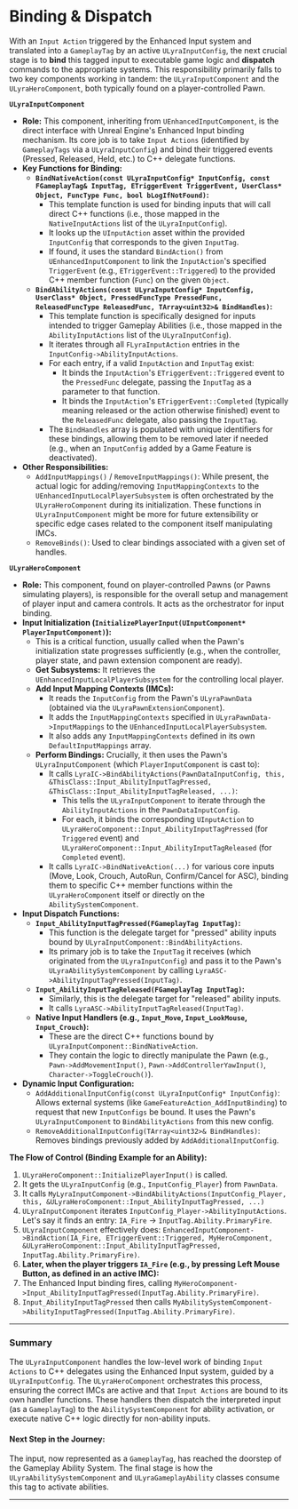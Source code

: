 # Binding & Dispatch

With an `Input Action` triggered by the Enhanced Input system and translated into a `GameplayTag` by an active `ULyraInputConfig`, the next crucial stage is to **bind** this tagged input to executable game logic and **dispatch** commands to the appropriate systems. This responsibility primarily falls to two key components working in tandem: the `ULyraInputComponent` and the `ULyraHeroComponent`, both typically found on a player-controlled Pawn.

**`ULyraInputComponent`**

* **Role:** This component, inheriting from `UEnhancedInputComponent`, is the direct interface with Unreal Engine's Enhanced Input binding mechanism. Its core job is to take `Input Actions` (identified by `GameplayTags` via a `ULyraInputConfig`) and bind their triggered events (Pressed, Released, Held, etc.) to C++ delegate functions.
* **Key Functions for Binding:**
  * **`BindNativeAction(const ULyraInputConfig* InputConfig, const FGameplayTag& InputTag, ETriggerEvent TriggerEvent, UserClass* Object, FuncType Func, bool bLogIfNotFound)`:**
    * This template function is used for binding inputs that will call direct C++ functions (i.e., those mapped in the `NativeInputActions` list of the `ULyraInputConfig`).
    * It looks up the `UInputAction` asset within the provided `InputConfig` that corresponds to the given `InputTag`.
    * If found, it uses the standard `BindAction()` from `UEnhancedInputComponent` to link the `InputAction`'s specified `TriggerEvent` (e.g., `ETriggerEvent::Triggered`) to the provided C++ member function (`Func`) on the given `Object`.
  * **`BindAbilityActions(const ULyraInputConfig* InputConfig, UserClass* Object, PressedFuncType PressedFunc, ReleasedFuncType ReleasedFunc, TArray<uint32>& BindHandles)`:**
    * This template function is specifically designed for inputs intended to trigger Gameplay Abilities (i.e., those mapped in the `AbilityInputActions` list of the `ULyraInputConfig`).
    * It iterates through all `FLyraInputAction` entries in the `InputConfig->AbilityInputActions`.
    * For each entry, if a valid `InputAction` and `InputTag` exist:
      * It binds the `InputAction`'s `ETriggerEvent::Triggered` event to the `PressedFunc` delegate, passing the `InputTag` as a parameter to that function.
      * It binds the `InputAction`'s `ETriggerEvent::Completed` (typically meaning released or the action otherwise finished) event to the `ReleasedFunc` delegate, also passing the `InputTag`.
    * The `BindHandles` array is populated with unique identifiers for these bindings, allowing them to be removed later if needed (e.g., when an `InputConfig` added by a Game Feature is deactivated).
* **Other Responsibilities:**
  * `AddInputMappings()` / `RemoveInputMappings()`: While present, the actual logic for adding/removing `InputMappingContexts` to the `UEnhancedInputLocalPlayerSubsystem` is often orchestrated by the `ULyraHeroComponent` during its initialization. These functions in `ULyraInputComponent` might be more for future extensibility or specific edge cases related to the component itself manipulating IMCs.
  * `RemoveBinds()`: Used to clear bindings associated with a given set of handles.

**`ULyraHeroComponent`**

* **Role:** This component, found on player-controlled Pawns (or Pawns simulating players), is responsible for the overall setup and management of player input and camera controls. It acts as the orchestrator for input binding.
* **Input Initialization (`InitializePlayerInput(UInputComponent* PlayerInputComponent)`):**
  * This is a critical function, usually called when the Pawn's initialization state progresses sufficiently (e.g., when the controller, player state, and pawn extension component are ready).
  * **Get Subsystems:** It retrieves the `UEnhancedInputLocalPlayerSubsystem` for the controlling local player.
  * **Add Input Mapping Contexts (IMCs):**
    * It reads the `InputConfig` from the Pawn's `ULyraPawnData` (obtained via the `ULyraPawnExtensionComponent`).
    * It adds the `InputMappingContexts` specified in `ULyraPawnData->InputMappings` to the `UEnhancedInputLocalPlayerSubsystem`.
    * It also adds any `InputMappingContexts` defined in its own `DefaultInputMappings` array.
  * **Perform Bindings:** Crucially, it then uses the Pawn's `ULyraInputComponent` (which `PlayerInputComponent` is cast to):
    * It calls `LyraIC->BindAbilityActions(PawnDataInputConfig, this, &ThisClass::Input_AbilityInputTagPressed, &ThisClass::Input_AbilityInputTagReleased, ...)`:
      * This tells the `ULyraInputComponent` to iterate through the `AbilityInputActions` in the `PawnDataInputConfig`.
      * For each, it binds the corresponding `UInputAction` to `ULyraHeroComponent::Input_AbilityInputTagPressed` (for `Triggered` event) and `ULyraHeroComponent::Input_AbilityInputTagReleased` (for `Completed` event).
    * It calls `LyraIC->BindNativeAction(...)` for various core inputs (Move, Look, Crouch, AutoRun, Confirm/Cancel for ASC), binding them to specific C++ member functions within the `ULyraHeroComponent` itself or directly on the `AbilitySystemComponent`.
* **Input Dispatch Functions:**
  * **`Input_AbilityInputTagPressed(FGameplayTag InputTag)`:**
    * This function is the delegate target for "pressed" ability inputs bound by `ULyraInputComponent::BindAbilityActions`.
    * Its primary job is to take the `InputTag` it receives (which originated from the `ULyraInputConfig`) and pass it to the Pawn's `ULyraAbilitySystemComponent` by calling `LyraASC->AbilityInputTagPressed(InputTag)`.
  * **`Input_AbilityInputTagReleased(FGameplayTag InputTag)`:**
    * Similarly, this is the delegate target for "released" ability inputs.
    * It calls `LyraASC->AbilityInputTagReleased(InputTag)`.
  * **Native Input Handlers (e.g., `Input_Move`, `Input_LookMouse`, `Input_Crouch`):**
    * These are the direct C++ functions bound by `ULyraInputComponent::BindNativeAction`.
    * They contain the logic to directly manipulate the Pawn (e.g., `Pawn->AddMovementInput()`, `Pawn->AddControllerYawInput()`, `Character->ToggleCrouch()`).
* **Dynamic Input Configuration:**
  * `AddAdditionalInputConfig(const ULyraInputConfig* InputConfig)`: Allows external systems (like `GameFeatureAction_AddInputBinding`) to request that new `InputConfigs` be bound. It uses the Pawn's `ULyraInputComponent` to `BindAbilityActions` from this new config.
  * `RemoveAdditionalInputConfig(TArray<uint32>& BindHandles)`: Removes bindings previously added by `AddAdditionalInputConfig`.

**The Flow of Control (Binding Example for an Ability):**

1. `ULyraHeroComponent::InitializePlayerInput()` is called.
2. It gets the `ULyraInputConfig` (e.g., `InputConfig_Player`) from `PawnData`.
3. It calls `MyLyraInputComponent->BindAbilityActions(InputConfig_Player, this, &ULyraHeroComponent::Input_AbilityInputTagPressed, ...)`
4. `ULyraInputComponent` iterates `InputConfig_Player->AbilityInputActions`. Let's say it finds an entry: `IA_Fire` -> `InputTag.Ability.PrimaryFire`.
5. `ULyraInputComponent` effectively does: `EnhancedInputComponent->BindAction(IA_Fire, ETriggerEvent::Triggered, MyHeroComponent, &ULyraHeroComponent::Input_AbilityInputTagPressed, InputTag.Ability.PrimaryFire)`.
6. **Later, when the player triggers `IA_Fire` (e.g., by pressing Left Mouse Button, as defined in an active IMC):**
7. The Enhanced Input binding fires, calling `MyHeroComponent->Input_AbilityInputTagPressed(InputTag.Ability.PrimaryFire)`.
8. `Input_AbilityInputTagPressed` then calls `MyAbilitySystemComponent->AbilityInputTagPressed(InputTag.Ability.PrimaryFire)`.

***

### Summary

The `ULyraInputComponent` handles the low-level work of binding `Input Actions` to C++ delegates using the Enhanced Input system, guided by a `ULyraInputConfig`. The `ULyraHeroComponent` orchestrates this process, ensuring the correct IMCs are active and that `Input Actions` are bound to its own handler functions. These handlers then dispatch the interpreted input (as a `GameplayTag`) to the `AbilitySystemComponent` for ability activation, or execute native C++ logic directly for non-ability inputs.

#### **Next Step in the Journey:**

The input, now represented as a `GameplayTag`, has reached the doorstep of the Gameplay Ability System. The final stage is how the `ULyraAbilitySystemComponent` and `ULyraGameplayAbility` classes consume this tag to activate abilities.

***
